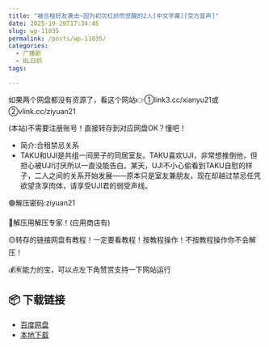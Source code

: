 ```yaml
---
title: "被合租好友袭击~因为初次杠娇而觉醒的2人[中文字幕][受方音声]"
date: 2025-10-20T17:34:45
slug: wp-11035
permalink: /posts/wp-11035/
categories:
  - 广播剧
  - BL日抓
tags:

---
```


如果两个网盘都没有资源了，看这个网站👉①link3.cc/xianyu21或②vlink.cc/ziyuan21

(本站)不需要注册账号！直接转存到对应网盘OK？懂吧！

*   简介:合租禁忌关系
*   TAKU和UJI是共组一间房子的同居室友。TAKU喜欢UJI，非常想推倒他，但担心被UJI讨厌所以一直没能告白。某天，UJI不小心偷看到TAKU自慰的样子，二人之间的关系开始发展——原本只是室友兼朋友，现在却越过禁忌任凭欲望贪享肉体，请享受UJI君的弱受声线。

🟢解压密码:ziyuan21

🔵解压用解压专家！(应用商店有)

🟡转存的链接网盘有教程！一定要看教程！按教程操作！不按教程操作你不会解压！

💰🈶能力的宝，可以点左下角赞赏支持一下网站运行

## 📦 下载链接
- [百度网盘](https://blziyuan21.com/pay-download/11035?key=2d206e0490&down_id=0)
- [本地下载](https://blziyuan21.com/pay-download/11035?key=2d206e0490&down_id=1)

